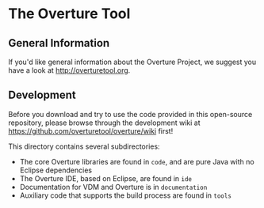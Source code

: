 # The Overture Tool 

## General Information

If you'd like general information about the Overture Project, we suggest you have a look at http://overturetool.org.

## Development

Before you download and try to use the code provided in this open-source repository, please browse through the development wiki at https://github.com/overturetool/overture/wiki first!

This directory contains several subdirectories:

* The core Overture libraries are found in `code`, and are pure Java with no Eclipse dependencies
* The Overture IDE, based on Eclipse, are found in `ide`
* Documentation for VDM and Overture is in `documentation`
* Auxiliary code that supports the build process are found in `tools`





